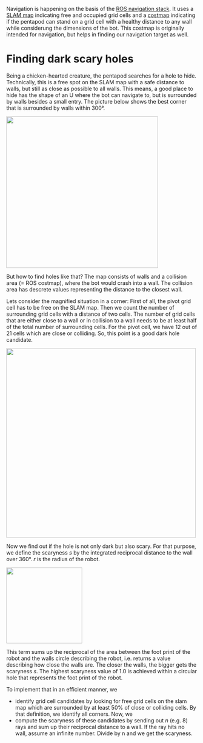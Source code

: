 Navigation is happening on the basis of the [ROS navigation stack](http://wiki.ros.org/navigation). It uses a [SLAM map](http://wiki.ros.org/hector_slam) indicating free and occupied grid cells and a [costmap](http://wiki.ros.org/costmap_2d) indicating if the pentapod can stand on a grid cell with a healthy distance to any wall while considerung the dimensions of the bot. This costmap is originally intended for navigation, but helps in finding our navigation target as well.


# Finding dark scary holes

Being a chicken-hearted creature, the pentapod searches for a hole to hide. Technically, this is a free spot on the SLAM map with a safe distance to walls, but  still as close as possible to all walls. This means, a good place to hide has the shape of an U where the bot can navigate to, but is surrounded by walls besides a small entry. The picture below shows the best corner that is surrounded by walls within 300°.

<img width="400"  src="../images/navigation-find-dark-holes-candidates.png"/>  

But how to find holes like that? The map consists of walls and a collision area (= ROS costmap), where the bot would crash into a wall. The collision area has descrete values representing the distance to the closest wall. 

Lets consider the magnified situation in a corner: First of all, the pivot grid cell has to be free on the SLAM map. Then we count the number of surrounding grid cells with a distance of two cells. The number of grid cells that are either close to a wall or in collision to a wall needs to be at least half of the total number of surrounding cells. For the pivot cell, we have 12 out of 21 cells which are close or colliding. So, this point is a good dark hole candidate.

<img width="500"  src="../images/navigation-find-dark-holes.png"/>  

Now we find out if the hole is not only dark but also scary. For that purpose, we define the scaryness *s* by the integrated reciprocal distance to the wall over 360°. *r* is the radius of the robot. 

<img width="200"  src="../images/scaryness-formula.png"/>  

This term sums up the reciprocal of the area between the foot print of the robot and the walls circle describing the robot, i.e. returns a value describing how close the walls are.
The closer the walls, the bigger gets the scaryness *s*. The highest scaryness value of 1.0  is achieved within a circular hole that represents the foot print of the robot.

To implement that in an efficient manner, we

* identify grid cell candidates by looking for free grid cells on the slam map which are surrounded by at least 50% of close or colliding cells. By that definition, we identify all corners. Now, we 
* compute the scaryness of these candidates by sending out *n* (e.g. 8) rays and sum up their reciprocal distance to a wall. If the ray hits no wall, assume an infinite number. Divide by n and we get the scaryness.
